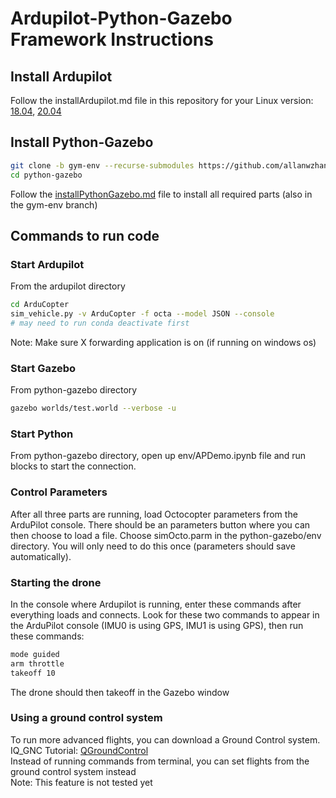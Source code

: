 # Ardupilot-Python-Gazebo Framework Instructions
## Install Ardupilot
Follow the installArdupilot.md file in this repository for your Linux version: [18.04](https://github.com/allanwzhang/python-gazebo/blob/main/installArdupilot18.md), [20.04](https://github.com/allanwzhang/python-gazebo/blob/main/installArdupilot20.md)

## Install Python-Gazebo
```bash
git clone -b gym-env --recurse-submodules https://github.com/allanwzhang/python-gazebo.git
cd python-gazebo
```
Follow the [installPythonGazebo.md](https://github.com/allanwzhang/python-gazebo/blob/main/installPythonGazebo.md) file to install all required parts (also in the gym-env branch)

## Commands to run code
### Start Ardupilot
From the ardupilot directory
```bash
cd ArduCopter
sim_vehicle.py -v ArduCopter -f octa --model JSON --console
# may need to run conda deactivate first
```
Note: Make sure X forwarding application is on (if running on windows os)
### Start Gazebo
From python-gazebo directory
```bash
gazebo worlds/test.world --verbose -u
```
### Start Python
From python-gazebo directory, open up env/APDemo.ipynb file and run blocks to start the connection.
### Control Parameters
After all three parts are running, load Octocopter parameters from the ArduPilot console. There should be an parameters button where you can then choose to load a file. Choose simOcto.parm in the python-gazebo/env directory. You will only need to do this once (parameters should save automatically).
### Starting the drone
In the console where Ardupilot is running, enter these commands after everything loads and connects. Look for these two commands to appear in the ArduPilot console (IMU0 is using GPS, IMU1 is using GPS), then run these commands:
```bash
mode guided
arm throttle
takeoff 10
```
The drone should then takeoff in the Gazebo window
### Using a ground control system
To run more advanced flights, you can download a Ground Control system.  
IQ_GNC Tutorial: [QGroundControl](https://github.com/Intelligent-Quads/iq_tutorials/blob/master/docs/installing_qgc.md)  
Instead of running commands from terminal, you can set flights from the ground control system instead  
Note: This feature is not tested yet
